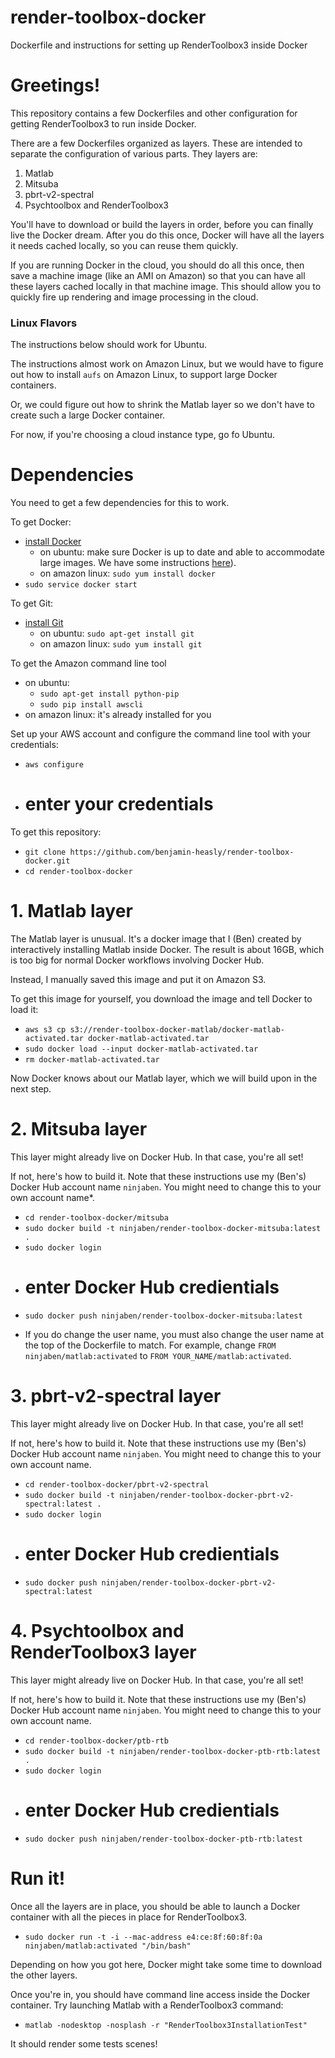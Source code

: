 # render-toolbox-docker
Dockerfile and instructions for setting up RenderToolbox3 inside Docker

# Greetings!

This repository contains a few Dockerfiles and other configuration for getting RenderToolbox3 to run inside Docker.

There are a few Dockerfiles organized as layers.  These are intended to separate the configuration of various parts.  They layers are:
 1. Matlab
 1. Mitsuba
 1. pbrt-v2-spectral
 1. Psychtoolbox and RenderToolbox3
 
You'll have to download or build the layers in order, before you can finally live the Docker dream.  After you do this once, Docker will have all the layers it needs cached locally, so you can reuse them quickly.

If you are running Docker in the cloud, you should do all this once, then save a machine image (like an AMI on Amazon) so that you can have all these layers cached locally in that machine image.  This should allow you to quickly fire up rendering and image processing in the cloud.

### Linux Flavors
The instructions below should work for Ubuntu.

The instructions almost work on Amazon Linux, but we would have to figure out how to install `aufs` on Amazon Linux, to support large Docker containers.

Or, we could figure out how to shrink the Matlab layer so we don't have to create such a large Docker container.

For now, if you're choosing a cloud instance type, go fo Ubuntu.

# Dependencies

You need to get a few dependencies for this to work.

To get Docker:
 - [install Docker](https://docs.docker.com/installation/)
   - on ubuntu: make sure Docker is up to date and able to accommodate large images.  We have some instructions [here](https://github.com/DavidBrainard/RenderToolboxDevelop/wiki/Matlab-on-Docker-and-EC2#ssh-to-ec2-instance-and-install-docker-with-support-for-large-containers)).
   - on amazon linux: `sudo yum install docker`
 - `sudo service docker start`

To get Git: 
 - [install Git](https://git-scm.com/book/en/v2/Getting-Started-Installing-Git)
   - on ubuntu: `sudo apt-get install git`
   - on amazon linux: `sudo yum install git`

To get the Amazon command line tool
 - on ubuntu:
   - `sudo apt-get install python-pip`
   - `sudo pip install awscli`
 - on amazon linux: it's already installed for you

Set up your AWS account and configure the command line tool with your credentials:
 - `aws configure`
 - # enter your credentials

To get this repository:
 - `git clone https://github.com/benjamin-heasly/render-toolbox-docker.git`
 - `cd render-toolbox-docker`

# 1. Matlab layer
The Matlab layer is unusual.  It's a docker image that I (Ben) created by interactively installing Matlab inside Docker.  The result is about 16GB, which is too big for normal Docker workflows involving Docker Hub.

Instead, I manually saved this image and put it on Amazon S3.

To get this image for yourself, you download the image and tell Docker to load it:
 - `aws s3 cp s3://render-toolbox-docker-matlab/docker-matlab-activated.tar docker-matlab-activated.tar`
 - `sudo docker load --input docker-matlab-activated.tar`
 - `rm docker-matlab-activated.tar`

Now Docker knows about our Matlab layer, which we will build upon in the next step.

# 2. Mitsuba layer
This layer might already live on Docker Hub.  In that case, you're all set!

If not, here's how to build it.  Note that these instructions use my (Ben's) Docker Hub account name `ninjaben`.  You might need to change this to your own account name*.
 - `cd render-toolbox-docker/mitsuba`
 - `sudo docker build -t ninjaben/render-toolbox-docker-mitsuba:latest .`
 - `sudo docker login`
 - # enter Docker Hub credientials
 - `sudo docker push ninjaben/render-toolbox-docker-mitsuba:latest`

* If you do change the user name, you must also change the user name at the top of the Dockerfile to match.  For example, change `FROM ninjaben/matlab:activated` to `FROM YOUR_NAME/matlab:activated`.

# 3. pbrt-v2-spectral layer
This layer might already live on Docker Hub.  In that case, you're all set!

If not, here's how to build it.  Note that these instructions use my (Ben's) Docker Hub account name `ninjaben`.  You might need to change this to your own account name.
 - `cd render-toolbox-docker/pbrt-v2-spectral`
 - `sudo docker build -t ninjaben/render-toolbox-docker-pbrt-v2-spectral:latest .`
 - `sudo docker login`
 - # enter Docker Hub credientials
 - `sudo docker push ninjaben/render-toolbox-docker-pbrt-v2-spectral:latest`

# 4. Psychtoolbox and RenderToolbox3 layer
This layer might already live on Docker Hub.  In that case, you're all set!

If not, here's how to build it.  Note that these instructions use my (Ben's) Docker Hub account name `ninjaben`.  You might need to change this to your own account name.
 - `cd render-toolbox-docker/ptb-rtb`
 - `sudo docker build -t ninjaben/render-toolbox-docker-ptb-rtb:latest .`
 - `sudo docker login`
 - # enter Docker Hub credientials
 - `sudo docker push ninjaben/render-toolbox-docker-ptb-rtb:latest`

# Run it!
Once all the layers are in place, you should be able to launch a Docker container with all the pieces in place for RenderToolbox3.
 - `sudo docker run -t -i --mac-address e4:ce:8f:60:8f:0a ninjaben/matlab:activated "/bin/bash"`

Depending on how you got here, Docker might take some time to download the other layers.

Once you're in, you should have command line access inside the Docker container.  Try launching Matlab with a RenderToolbox3 command:
 - `matlab -nodesktop -nosplash -r "RenderToolbox3InstallationTest"`

It should render some tests scenes!
